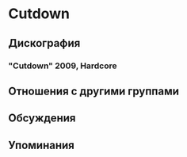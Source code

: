 # Cutdown



## Дискография

### "Cutdown" 2009, Hardcore




## Отношения с другими группами


## Обсуждения


## Упоминания

